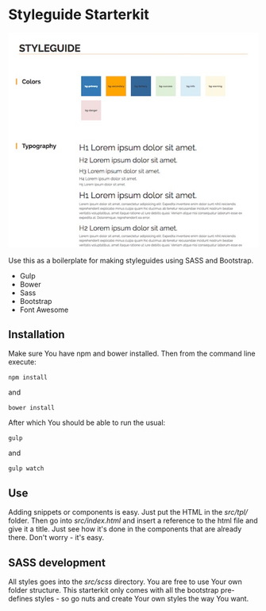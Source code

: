 # Styleguide Starterkit

![Styleguide Starterkit](https://raw.githubusercontent.com/mortennajbjerg/styleguide-starterkit/master/styleguide-starterkit.jpg)

Use this as a boilerplate for making styleguides using SASS and Bootstrap.

* Gulp
* Bower
* Sass
* Bootstrap
* Font Awesome

## Installation

Make sure You have npm and bower installed. Then from the command line execute:

```
npm install
```

and

```
bower install
```

After which You should be able to run the usual:

```
gulp
```

and

```
gulp watch
```

## Use

Adding snippets or components is easy. Just put the HTML in the *src/tpl/* folder. Then go into *src/index.html* and insert a reference to the html file and give it a title. Just see how it's done in the components that are already there. Don't worry - it's easy.

## SASS development

All styles goes into the *src/scss* directory. You are free to use Your own folder structure. This starterkit only comes with all the bootstrap pre-defines styles - so go nuts and create Your own styles the way You want.